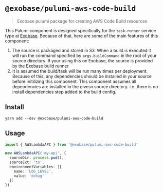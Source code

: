 # `@exobase/pulumi-aws-code-build`

> Exobase pulumi package for creating AWS Code Build resources

This Pulumi component is designed specifically for the `task-runner` service type at [Exobase](https://exobase.cloud). Because of that, here are some of the main features of this component:

1. The source is packaged and stored in S3. When a build is executed it will run the command specified by `args.buildCommand` in the root of your source directory. If your using this on Exobase, the source is provided by the Exobase build runner.
2. It is assumed the build/task will be run many times per deployment. Because of this, any dependencies should be installed in your source before initilizing this component. This component assumes all dependencies are installed in the givesn source directory. i.e. there is no install dependencies step added to the build config.


## Install
```
yarn add --dev @exobase/pulumi-aws-code-build
```

## Usage

```ts
import { AWSLambdaAPI } from '@exobase/pulumi-aws-code-build'

new AWSLambdaAPI('my-api', {
  sourceDir: process.pwd(),
  sourceExt: 'ts',
  environmentVariables: [{
    name: 'LOG_LEVEL',
    value: 'debug'
  }]
})
```

